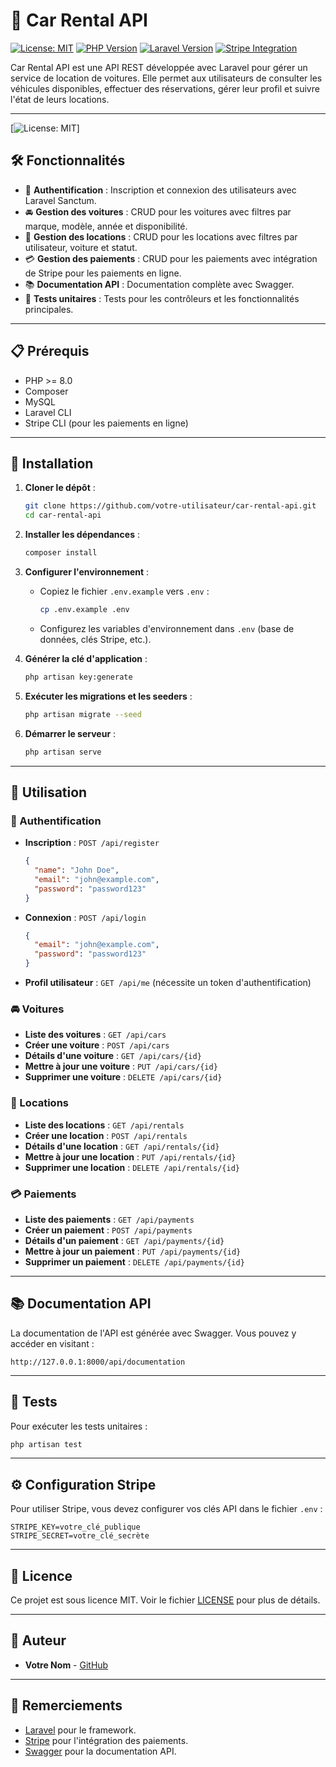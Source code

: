 # 🚗 Car Rental API

[![License: MIT](https://img.shields.io/badge/License-MIT-blue.svg)](https://opensource.org/licenses/MIT)
[![PHP Version](https://img.shields.io/badge/PHP-%3E%3D%208.0-777BB4?logo=php)](https://php.net)
[![Laravel Version](https://img.shields.io/badge/Laravel-10.x-FF2D20?logo=laravel)](https://laravel.com)
[![Stripe Integration](https://img.shields.io/badge/Stripe-Integrated-635BFF?logo=stripe)](https://stripe.com)

Car Rental API est une API REST développée avec Laravel pour gérer un service de location de voitures. Elle permet aux utilisateurs de consulter les véhicules disponibles, effectuer des réservations, gérer leur profil et suivre l'état de leurs locations.

---
[![License: MIT](https://maghreb.simplonline.co/_next/image?url=https%3A%2F%2Fsimplonline-v3-prod.s3.eu-west-3.amazonaws.com%2Fmedia%2Fimage%2Fjpg%2Frm117-nap-06-67ce45a57e798717872669.jpg&w=1280&q=75)]
## 🛠️ Fonctionnalités

- 🔐 **Authentification** : Inscription et connexion des utilisateurs avec Laravel Sanctum.
- 🚘 **Gestion des voitures** : CRUD pour les voitures avec filtres par marque, modèle, année et disponibilité.
- 📅 **Gestion des locations** : CRUD pour les locations avec filtres par utilisateur, voiture et statut.
- 💳 **Gestion des paiements** : CRUD pour les paiements avec intégration de Stripe pour les paiements en ligne.
- 📚 **Documentation API** : Documentation complète avec Swagger.
- 🧪 **Tests unitaires** : Tests pour les contrôleurs et les fonctionnalités principales.

---

## 📋 Prérequis

- PHP >= 8.0
- Composer
- MySQL
- Laravel CLI
- Stripe CLI (pour les paiements en ligne)

---

## 🚀 Installation

1. **Cloner le dépôt** :
   ```bash
   git clone https://github.com/votre-utilisateur/car-rental-api.git
   cd car-rental-api
   ```

2. **Installer les dépendances** :
   ```bash
   composer install
   ```

3. **Configurer l'environnement** :
   - Copiez le fichier `.env.example` vers `.env` :
     ```bash
     cp .env.example .env
     ```
   - Configurez les variables d'environnement dans `.env` (base de données, clés Stripe, etc.).

4. **Générer la clé d'application** :
   ```bash
   php artisan key:generate
   ```

5. **Exécuter les migrations et les seeders** :
   ```bash
   php artisan migrate --seed
   ```

6. **Démarrer le serveur** :
   ```bash
   php artisan serve
   ```

---

## 🎯 Utilisation

### 🔐 Authentification

- **Inscription** : `POST /api/register`
  ```json
  {
    "name": "John Doe",
    "email": "john@example.com",
    "password": "password123"
  }
  ```

- **Connexion** : `POST /api/login`
  ```json
  {
    "email": "john@example.com",
    "password": "password123"
  }
  ```

- **Profil utilisateur** : `GET /api/me` (nécessite un token d'authentification)

### 🚘 Voitures

- **Liste des voitures** : `GET /api/cars`
- **Créer une voiture** : `POST /api/cars`
- **Détails d'une voiture** : `GET /api/cars/{id}`
- **Mettre à jour une voiture** : `PUT /api/cars/{id}`
- **Supprimer une voiture** : `DELETE /api/cars/{id}`

### 📅 Locations

- **Liste des locations** : `GET /api/rentals`
- **Créer une location** : `POST /api/rentals`
- **Détails d'une location** : `GET /api/rentals/{id}`
- **Mettre à jour une location** : `PUT /api/rentals/{id}`
- **Supprimer une location** : `DELETE /api/rentals/{id}`

### 💳 Paiements

- **Liste des paiements** : `GET /api/payments`
- **Créer un paiement** : `POST /api/payments`
- **Détails d'un paiement** : `GET /api/payments/{id}`
- **Mettre à jour un paiement** : `PUT /api/payments/{id}`
- **Supprimer un paiement** : `DELETE /api/payments/{id}`

---

## 📚 Documentation API

La documentation de l'API est générée avec Swagger. Vous pouvez y accéder en visitant :
```
http://127.0.0.1:8000/api/documentation
```

---

## 🧪 Tests

Pour exécuter les tests unitaires :
```bash
php artisan test
```

---

## ⚙️ Configuration Stripe

Pour utiliser Stripe, vous devez configurer vos clés API dans le fichier `.env` :
```env
STRIPE_KEY=votre_clé_publique
STRIPE_SECRET=votre_clé_secrète
```

---

## 🐜 Licence

Ce projet est sous licence MIT. Voir le fichier [LICENSE](LICENSE) pour plus de détails.

---

## 👤 Auteur

- **Votre Nom** - [GitHub](https://github.com/votre-utilisateur)

---

## 🙏 Remerciements

- [Laravel](https://laravel.com) pour le framework.
- [Stripe](https://stripe.com) pour l'intégration des paiements.
- [Swagger](https://swagger.io) pour la documentation API.
